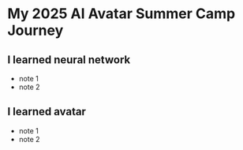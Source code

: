 # My 2025 AI Avatar Summer Camp Journey

## I learned neural network

- note 1
- note 2

## I learned avatar 

- note 1
- note 2